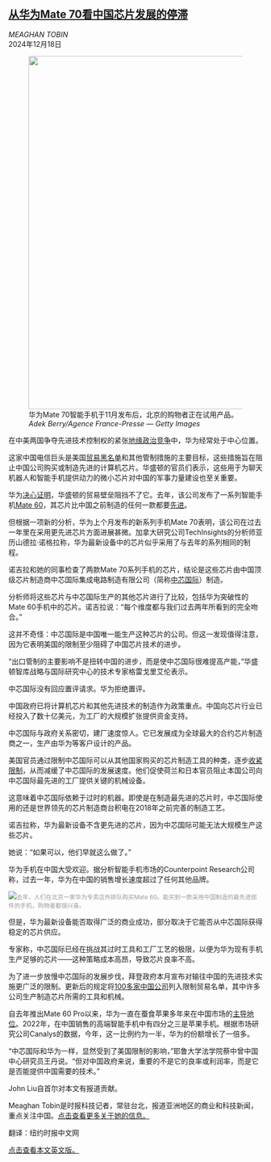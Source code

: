 <!--1734493022000-->
[从华为Mate 70看中国芯片发展的停滞](https://cn.nytimes.com/technology/20241218/huawei-phone-chips-china/)
------

<address>MEAGHAN TOBIN</address><time pudate="2024-12-18 11:17:44" datetime="2024-12-18 11:17:44">2024年12月18日</time><figure><img src="https://images.weserv.nl/?url=static01.nyt.com/images/2024/12/13/multimedia/00China-Chip-01-fhqt/00China-Chip-01-fhqt-master1050.jpg" width="1050" height="700"><figcaption>华为Mate 70智能手机于11月发布后，北京的购物者正在试用产品。 <cite>Adek Berry/Agence France-Presse — Getty Images</cite></figcaption></figure><section><p>在中美两国争夺先进技术控制权的紧张<a href="https://cn.nytimes.com/business/20241216/tech-sales-china-huawei/">地缘政治竞争</a>中，华为经常处于中心位置。</p><p>这家中国电信巨头是美国<a href="https://cn.nytimes.com/business/20241111/tsmc-ai-chips-china/" title="Link: https://cn.nytimes.com/business/20241111/tsmc-ai-chips-china/">贸易黑名单</a>和其他管制措施的主要目标，这些措施旨在阻止中国公司购买或制造先进的计算机芯片。华盛顿的官员们表示，这些用于为聊天机器人和智能手机提供动力的微小芯片对中国的军事力量建设也至关重要。</p><p>华为<a href="https://cn.nytimes.com/technology/20240911/huawei-trifold-iphone/" title="Link: https://cn.nytimes.com/technology/20240911/huawei-trifold-iphone/">决心证明</a>，华盛顿的贸易壁垒阻挡不了它。去年，该公司发布了一系列智能手机<a href="https://cn.nytimes.com/business/20230907/huawei-phone-us-china-raimondo/" title="Link: https://cn.nytimes.com/business/20230907/huawei-phone-us-china-raimondo/">Mate 60</a>，其芯片比中国之前制造的任何一款都要<a href="https://cn.nytimes.com/business/20230907/huawei-phone-us-china-raimondo/" title="Link: https://cn.nytimes.com/business/20230907/huawei-phone-us-china-raimondo/">先进</a>。</p><p>但根据一项新的分析，华为上个月发布的新系列手机Mate 70表明，该公司在过去一年里在采用更先进芯片方面进展甚微。加拿大研究公司TechInsights的分析师亚历山德拉·诺格拉称，华为最新设备中的芯片似乎采用了与去年的系列相同的制程。</p><p>诺吉拉和她的同事检查了两款Mate 70系列手机的芯片，结论是这些芯片由中国顶级芯片制造商中芯国际集成电路制造有限公司（简称<a href="https://cn.nytimes.com/technology/20240920/smic-china-us-trade-war/">中芯国际</a>）制造。</p><p>分析师将这些芯片与中芯国际生产的其他芯片进行了比较，包括华为突破性的Mate 60手机中的芯片。诺吉拉说：“每个维度都与我们过去两年所看到的完全吻合。”</p><p>这并不奇怪：中芯国际是中国唯一能生产这种芯片的公司。但这一发现值得注意，因为它表明美国的限制至少阻碍了中国芯片技术的进步。</p><p>“出口管制的主要影响不是扭转中国的进步，而是使中芯国际很难提高产能，”华盛顿智库战略与国际研究中心的技术专家格雷戈里艾伦表示。</p><p>中芯国际没有回应置评请求。华为拒绝置评。</p><p>中国政府已将计算机芯片和其他先进技术的制造作为政策重点。中国向芯片行业已经投入了数十亿美元，为工厂的大规模扩张提供资金支持。</p><p>中芯国际与政府关系密切，建厂速度惊人。它已发展成为全球最大的合约芯片制造商之一，生产由华为等客户设计的产品。</p><p>美国官员通过限制中芯国际可以从其他国家购买的芯片制造工具的种类，逐步<a href="https://cn.nytimes.com/business/20241203/biden-china-chips-exports/" title="Link: https://cn.nytimes.com/business/20241203/biden-china-chips-exports/">收紧限制</a>，从而减缓了中芯国际的发展速度。他们促使荷兰和日本官员阻止本国公司向中芯国际最先进的工厂提供关键的机械设备。</p><p>这意味着中芯国际依赖于过时的机器。即使是在制造最先进的芯片时，中芯国际使用的还是世界领先的芯片制造商台积电在2018年之前完善的制造工艺。</p><p>诺吉拉称，华为最新设备不含更先进的芯片，因为中芯国际可能无法大规模生产这些芯片。</p><p>她说：“如果可以，他们早就这么做了。”</p><p>华为手机在中国大受欢迎。据分析智能手机市场的Counterpoint Research公司称，过去一年，华为在中国的销售增长速度超过了任何其他品牌。</p><p><img src="https://images.weserv.nl/?url=static01.nyt.com/images/2024/12/13/multimedia/00China-Chip-02-fhqt/00China-Chip-02-fhqt-master1050.jpg"><small style="color: #999;">去年，人们在北京一家华为专卖店外排队购买Mate 60。能买到一款采用中国制造的最先进部件的手机，购物者都很兴奋。</small></p><p>但是，华为最新设备能否取得广泛的商业成功，部分取决于它能否从中芯国际获得稳定的芯片供应。</p><p>专家称，中芯国际已经在挑战其过时工具和工厂工艺的极限，以便为华为现有手机生产足够的芯片——这种策略成本高昂，导致芯片良率不高。</p><p>为了进一步放慢中芯国际的发展步伐，拜登政府本月宣布对输往中国的先进技术实施更广泛的限制。更新后的规定将<a href="https://cn.nytimes.com/business/20241203/biden-china-chips-exports/">100多家中国公司</a>列入限制贸易名单，其中许多公司生产制造芯片所需的工具和机械。</p><p>自去年推出Mate 60 Pro以来，华为一直在蚕食苹果多年来在中国市场的<a href="https://cn.nytimes.com/business/20240326/china-apple-iphones/">主导地位</a>。2022年，在中国销售的高端智能手机中有四分之三是苹果手机。根据市场研究公司Canalys的数据，今年，这一比例约为一半，华为的份额增长了一倍多。</p><p>“中芯国际和华为一样，显然受到了美国限制的影响，”耶鲁大学法学院蔡中曾中国中心研究员王丹说。“但对中国政府来说，重要的不是它的良率或利润率，而是它是否能提供中国需要的技术。”</p></section><footer><p>John Liu自首尔对本文有报道贡献。</p><p>Meaghan Tobin是时报科技记者，常驻台北，报道亚洲地区的商业和科技新闻，重点关注中国。<a rel="nofollow" target="_blank" href="https://www.nytimes.com/by/meaghan-tobin">点击查看更多关于她的信息。</a></p><p>翻译：纽约时报中文网</p><a rel="nofollow" target="_blank" href="https://www.nytimes.com/2024/12/17/business/huawei-phone-chips-china.html">点击查看本文英文版。</a></footer>
